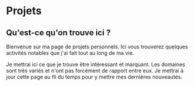 # Projets 

## Qu'est-ce qu'on trouve ici ?

Bienvenue sur ma page de projets personnels. Ici vous trouverez quelques activités notables que j'ai fait tout au long de ma vie.

Je mettrai ici ce que je trouve être intéressant et marquant. Les domaines sont très variés et n'ont pas forcément de rapport entre eux. Je mettrai à jour cette page au fil du temps pour y mettre mes dernières nouveautés.

